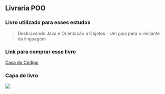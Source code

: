 ## Livraria POO

### Livro utilizado para esses estudos
> Desbravando Java e Orientação a Objetos - Um guia para o iniciante da linguagem

### Link para comprar esse livro
[Casa do Código](https://www.casadocodigo.com.br/products/livro-orientacao-objetos-java?_pos=1&_sid=d72c11615&_ss=r)

### Capa do livro
![](https://cdn.shopify.com/s/files/1/0155/7645/products/orientacao-objetos-java-featured_large.png)